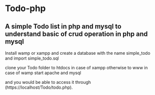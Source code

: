 # Todo-php

## A simple Todo list in php and mysql to understand basic of crud operation in php and mysql

 Install wamp or xampp and create a database with the name simple_todo and import simple_todo.sql

 clone your Todo folder to htdocs in case of xampp otherwise to www in case of wamp start apache and mysql

 and you would be able to access it through (https://localhost/Todo/todo.php).


````